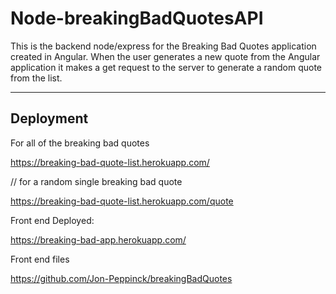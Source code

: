 # Node-breakingBadQuotesAPI
This is the backend node/express for the Breaking Bad Quotes application created in Angular.
When the user generates a new quote from the Angular application it makes a get request to the server to generate a random quote from the list.

-----------------
Deployment
-----------------

For all of the breaking bad quotes

https://breaking-bad-quote-list.herokuapp.com/

// for a random single breaking bad quote

https://breaking-bad-quote-list.herokuapp.com/quote

Front end Deployed:

https://breaking-bad-app.herokuapp.com/

Front end files

https://github.com/Jon-Peppinck/breakingBadQuotes
